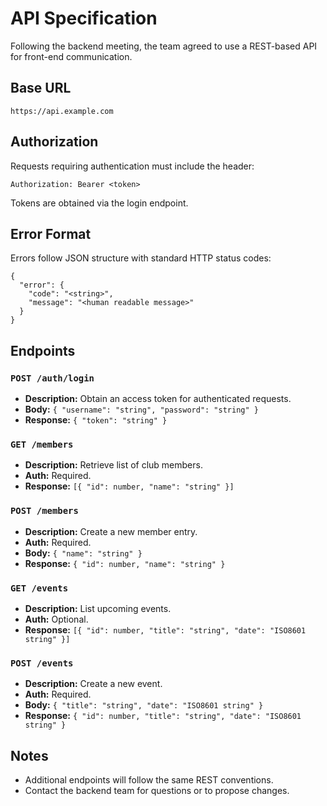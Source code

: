 # API Specification

Following the backend meeting, the team agreed to use a REST-based API for front-end communication.

## Base URL

`https://api.example.com`

## Authorization

Requests requiring authentication must include the header:

```
Authorization: Bearer <token>
```

Tokens are obtained via the login endpoint.

## Error Format

Errors follow JSON structure with standard HTTP status codes:

```
{
  "error": {
    "code": "<string>",
    "message": "<human readable message>"
  }
}
```

## Endpoints

### `POST /auth/login`
- **Description:** Obtain an access token for authenticated requests.
- **Body:** `{ "username": "string", "password": "string" }`
- **Response:** `{ "token": "string" }`

### `GET /members`
- **Description:** Retrieve list of club members.
- **Auth:** Required.
- **Response:** `[{ "id": number, "name": "string" }]`

### `POST /members`
- **Description:** Create a new member entry.
- **Auth:** Required.
- **Body:** `{ "name": "string" }`
- **Response:** `{ "id": number, "name": "string" }`

### `GET /events`
- **Description:** List upcoming events.
- **Auth:** Optional.
- **Response:** `[{ "id": number, "title": "string", "date": "ISO8601 string" }]`

### `POST /events`
- **Description:** Create a new event.
- **Auth:** Required.
- **Body:** `{ "title": "string", "date": "ISO8601 string" }`
- **Response:** `{ "id": number, "title": "string", "date": "ISO8601 string" }`

## Notes
- Additional endpoints will follow the same REST conventions.
- Contact the backend team for questions or to propose changes.
